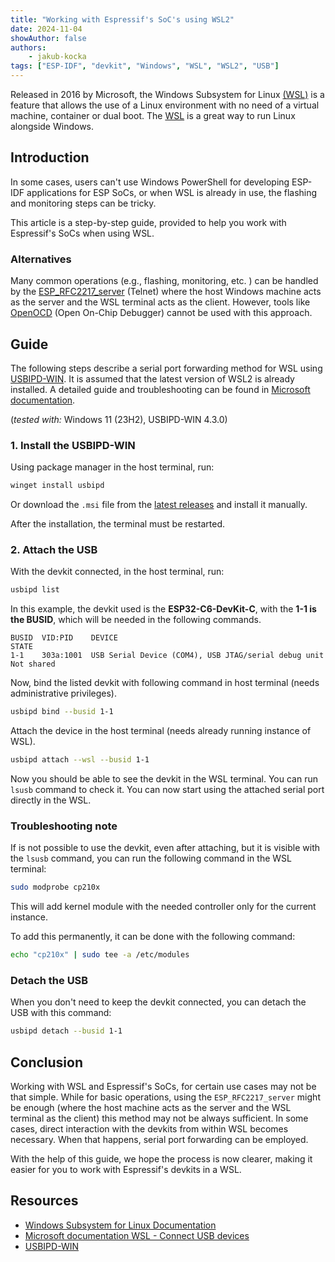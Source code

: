 ```yaml
---
title: "Working with Espressif's SoC's using WSL2"
date: 2024-11-04
showAuthor: false
authors:
    - jakub-kocka
tags: ["ESP-IDF", "devkit", "Windows", "WSL", "WSL2", "USB"]
---
```


Released in 2016 by Microsoft, the Windows Subsystem for Linux [(WSL)](https://learn.microsoft.com/en-us/windows/wsl/) is a feature that allows the use of a Linux environment with no need of a virtual machine, container or dual boot. The [WSL](https://learn.microsoft.com/en-us/windows/wsl/) is a great way to run Linux alongside Windows.

## Introduction

In some cases, users can't use Windows PowerShell for developing ESP-IDF applications for ESP SoCs, or when WSL is already in use, the flashing and monitoring steps can be tricky.

This article is a step-by-step guide, provided to help you work with Espressif's SoCs when using WSL.

### Alternatives

Many common operations (e.g., flashing, monitoring, etc. ) can be handled by the [ESP_RFC2217_server](https://docs.espressif.com/projects/esptool/en/latest/esp32/esptool/remote-serial-ports.html?highlight=rfc) (Telnet) where the host Windows machine acts as the server and the WSL terminal acts as the client. However, tools like [OpenOCD](https://openocd.org/) (Open On-Chip Debugger) cannot be used with this approach.

## Guide

The following steps describe a serial port forwarding method for WSL using [USBIPD-WIN](https://github.com/dorssel/usbipd-win).
It is assumed that the latest version of WSL2 is already installed. A detailed guide and troubleshooting can be found in [Microsoft documentation](https://learn.microsoft.com/en-us/windows/wsl/connect-usb).

(*tested with:* Windows 11 (23H2), USBIPD-WIN 4.3.0)

### 1. Install the USBIPD-WIN

Using package manager in the host terminal, run:

```bash
winget install usbipd
```

Or download the `.msi` file from the [latest releases](https://github.com/dorssel/usbipd-win/releases) and install it manually.

After the installation, the terminal must be restarted.

### 2. Attach the USB

With the devkit connected, in the host terminal, run:

```bash
usbipd list
```

In this example, the devkit used is the **ESP32-C6-DevKit-C**, with the **1-1 is the BUSID**, which will be needed in the following commands.

```text
BUSID  VID:PID    DEVICE                                                        STATE
1-1    303a:1001  USB Serial Device (COM4), USB JTAG/serial debug unit          Not shared
```

Now, bind the listed devkit with following command in host terminal (needs administrative privileges).

```bash
usbipd bind --busid 1-1
```

Attach the device in the host terminal (needs already running instance of WSL).

```bash
usbipd attach --wsl --busid 1-1
```

Now you should be able to see the devkit in the WSL terminal. You can run `lsusb` command to check it. You can now start using the attached serial port directly in the WSL.

### Troubleshooting note

If is not possible to use the devkit, even after attaching, but it is visible with the `lsusb` command, you can run the following command in the WSL terminal:

```bash
sudo modprobe cp210x
```

This will add kernel module with the needed controller only for the current instance.

To add this permanently, it can be done with the following command:

```bash
echo "cp210x" | sudo tee -a /etc/modules
```

### Detach the USB

When you don't need to keep the devkit connected, you can detach the USB with this command:

```bash
usbipd detach --busid 1-1
```

## Conclusion

Working with WSL and Espressif's SoCs, for certain use cases may not be that simple. While for basic operations, using the `ESP_RFC2217_server` might be enough (where the host machine acts as the server and the WSL terminal as the client) this method may not be always sufficient. In some cases, direct interaction with the devkits from within WSL becomes necessary. When that happens, serial port forwarding can be employed.

With the help of this guide, we hope the process is now clearer, making it easier for you to work with Espressif's devkits in a WSL.

## Resources

- [Windows Subsystem for Linux Documentation](https://learn.microsoft.com/en-us/windows/wsl/)
- [Microsoft documentation WSL - Connect USB devices](https://learn.microsoft.com/en-us/windows/wsl/connect-usb)
- [USBIPD-WIN](https://github.com/dorssel/usbipd-win)
